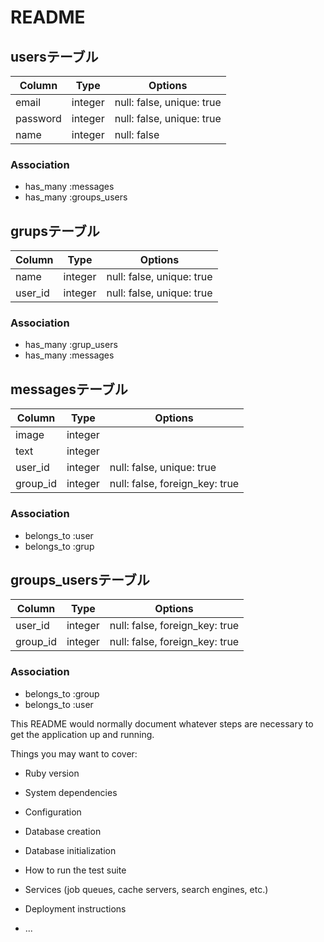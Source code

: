 # README
## usersテーブル

|Column|Type|Options|
|------|----|-------|
|email|integer|null: false, unique: true|
|password|integer|null: false, unique: true|
|name|integer|null: false|

### Association
- has_many :messages 
- has_many :groups_users 



## grupsテーブル

|Column|Type|Options|
|------|----|-------|
|name|integer|null: false, unique: true|
|user_id|integer|null: false, unique: true|

### Association
- has_many :grup_users 
- has_many :messages 


## messagesテーブル

|Column|Type|Options|
|------|----|-------|
|image|integer|
|text|integer|
|user_id|integer|null: false, unique: true|
|group_id|integer|null: false, foreign_key: true|

### Association
- belongs_to :user
- belongs_to :grup

## groups_usersテーブル

|Column|Type|Options|
|------|----|-------|
|user_id|integer|null: false, foreign_key: true|
|group_id|integer|null: false, foreign_key: true|

### Association
- belongs_to :group
- belongs_to :user



This README would normally document whatever steps are necessary to get the
application up and running.

Things you may want to cover:

* Ruby version

* System dependencies

* Configuration

* Database creation

* Database initialization

* How to run the test suite

* Services (job queues, cache servers, search engines, etc.)

* Deployment instructions

* ...
